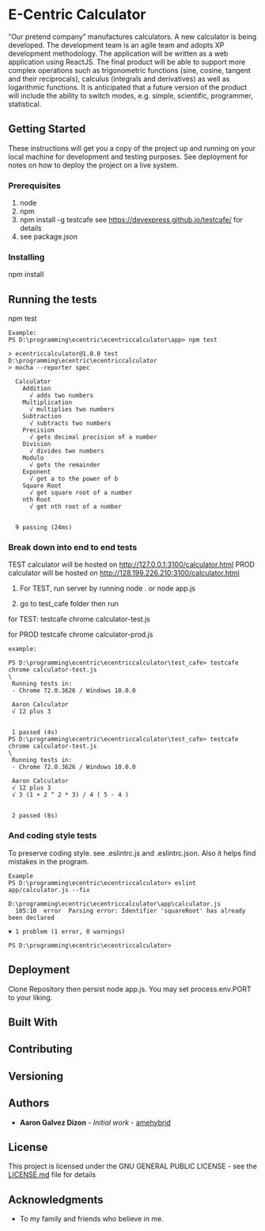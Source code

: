 # E-Centric Calculator

“Our pretend company” manufactures calculators. A new calculator is being
developed.
The development team is an agile team and adopts XP development
methodology. The application will be written as a web application using
ReactJS.
The final product will be able to support more complex operations such as
trigonometric functions (sine, cosine, tangent and their reciprocals), calculus
(integrals and derivatives) as well as logarithmic functions. It is anticipated
that a future version of the product will include the ability to switch modes,
e.g. simple, scientific, programmer, statistical.

## Getting Started

These instructions will get you a copy of the project up and running on your local machine for development and testing purposes. See deployment for notes on how to deploy the project on a live system.

### Prerequisites

1. node
2. npm
3. npm install -g testcafe
see https://devexpress.github.io/testcafe/ for details
4. see package.json

### Installing

npm install

## Running the tests

npm test

```
Example:
PS D:\programming\ecentric\ecentriccalculator\app> npm test

> ecentriccalculator@1.0.0 test D:\programming\ecentric\ecentriccalculator
> mocha --reporter spec

  Calculator
    Addition
      √ adds two numbers
    Multiplication
      √ multiplies two numbers
    Subtraction
      √ subtracts two numbers
    Precision
      √ gets decimal precision of a number
    Division
      √ divides two numbers
    Modulo
      √ gets the remainder
    Exponent
      √ get a to the power of b
    Square Root
      √ get square root of a number
    nth Root
      √ get nth root of a number


  9 passing (24ms)
```

### Break down into end to end tests
TEST calculator will be hosted on http://127.0.0.1:3100/calculator.html
PROD calculator will be hosted on http://128.199.226.210:3100/calculator.html

1. For TEST, run server by running
  node .
or
  node app.js

2. go to test_cafe folder then run

for TEST:
testcafe chrome calculator-test.js

for PROD
testcafe chrome calculator-prod.js

```
example:

PS D:\programming\ecentric\ecentriccalculator\test_cafe> testcafe chrome calculator-test.js
\
 Running tests in:
 - Chrome 72.0.3626 / Windows 10.0.0

 Aaron Calculator
 √ 12 plus 3


 1 passed (4s)
PS D:\programming\ecentric\ecentriccalculator\test_cafe> testcafe chrome calculator-test.js
\
 Running tests in:
 - Chrome 72.0.3626 / Windows 10.0.0

 Aaron Calculator
 √ 12 plus 3
 √ 3 (1 + 2 ^ 2 * 3) / 4 ( 5 - 4 )


 2 passed (8s)
```

### And coding style tests

To preserve coding style. see .eslintrc.js and .eslintrc.json. Also it helps find mistakes in the program.

```
Example
PS D:\programming\ecentric\ecentriccalculator> eslint app/calculator.js --fix

D:\programming\ecentric\ecentriccalculator\app\calculator.js
  105:10  error  Parsing error: Identifier 'squareRoot' has already been declared

✖ 1 problem (1 error, 0 warnings)

PS D:\programming\ecentric\ecentriccalculator>
```

## Deployment

Clone Repository then persist node app.js. You may set process.env.PORT to your liking.

## Built With



## Contributing


## Versioning


## Authors

* **Aaron Galvez Dizon** - *Initial work* - [amehybrid](https://github.com/amehybrid)


## License

This project is licensed under the GNU GENERAL PUBLIC LICENSE - see the [LICENSE.md](LICENSE.md) file for details

## Acknowledgments

* To my family and friends who believe in me.